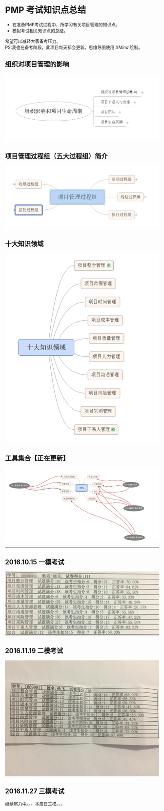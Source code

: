 # PMP 考试知识点总结

* 在准备PMP考试过程中，所学习有关项目管理的知识点。
* 模拟考试相关知识点的总结。

希望可以减轻大家备考压力。  
PS:我也在备考阶段，此项目每天都会更新。思维导图使用 *XMind* 绘制。  

## 组织对项目管理的影响

![组织对项目管理的影响](img/组织对项目管理的影响.png)

## 项目管理过程组（五大过程组）简介

![项目管理过程组（五大过程组）简介](img/项目管理过程组（五大过程组）简介.png)

## 十大知识领域

![十大知识领域](img/十大知识领域.png)

## 工具集合【正在更新】

![十大知识领域](img/工具集合.png)

---

## 2016.10.15 一模考试

![十大知识领域](img/一模分数.png)

## 2016.11.19 二模考试

![十大知识领域](img/二模分数.jpg)

## 2016.11.27 三模考试

继续努力中。。。本周日三模。。。
